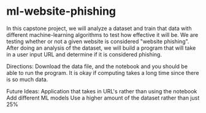 # ml-website-phishing

In this capstone project, we will analyze a dataset and train that data with different machine-learning algorithms to test how effective it will be. We are testing whether or not a given website is considered "website phishing". After doing an analysis of the dataset, we will build a program that will take in a user input URL and determine if it is considered phishing.

Directions: Download the data file, and the notebook and you should be able to run the program. It is okay if computing takes a long time since there is so much data.

Future Ideas:
Application that takes in URL's rather than using the notebook
Add different ML models
Use a higher amount of the dataset rather than just 25%
